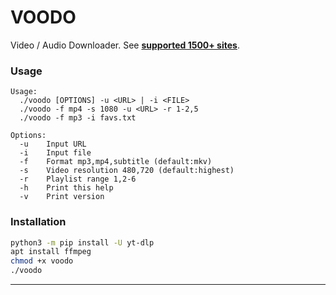 VOODO
=====

Video / Audio Downloader.
See [**supported 1500+ sites**](https://github.com/yt-dlp/yt-dlp/blob/master/supportedsites.md).

### Usage

	Usage:
	  ./voodo [OPTIONS] -u <URL> | -i <FILE>
	  ./voodo -f mp4 -s 1080 -u <URL> -r 1-2,5
	  ./voodo -f mp3 -i favs.txt
	
	Options:
	  -u    Input URL
	  -i    Input file
	  -f    Format mp3,mp4,subtitle (default:mkv)
	  -s    Video resolution 480,720 (default:highest)
	  -r    Playlist range 1,2-6
	  -h    Print this help
	  -v    Print version

### Installation

```bash
python3 -m pip install -U yt-dlp
apt install ffmpeg
chmod +x voodo
./voodo
```

-----
